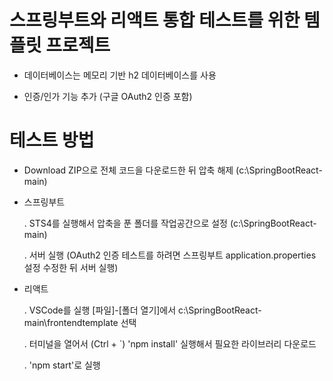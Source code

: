 # 스프링부트와 리액트 통합 테스트를 위한 템플릿 프로젝트

- 데이터베이스는 메모리 기반 h2 데이터베이스를 사용

- 인증/인가 기능 추가 (구글 OAuth2 인증 포함)


# 테스트 방법

- Download ZIP으로 전체 코드을 다운로드한 뒤 압축 해제 (c:\SpringBootReact-main)

- 스프링부트

  . STS4를 실행해서 압축을 푼 폴더를 작업공간으로 설정 (c:\SpringBootReact-main)

  . 서버 실행 (OAuth2 인증 테스트를 하려면 스프링부트 application.properties 설정 수정한 뒤 서버 실행)

- 리액트

  . VSCode를 실행 [파일]-[폴더 열기]에서 c:\SpringBootReact-main\frontendtemplate 선택

  . 터미널을 열어서 (Ctrl + `) 'npm install' 실행해서 필요한 라이브러리 다운로드

  . 'npm start'로 실행
  
